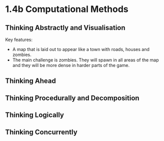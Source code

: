# 1.4b Computational Methods

## Thinking Abstractly and Visualisation

Key features:

* A map that is laid out to appear like a town with roads, houses and zombies.
* The main challenge is zombies.  They will spawn in all areas of the map and they will be more dense in harder parts of the game.

## Thinking Ahead

## Thinking Procedurally and Decomposition

## Thinking Logically

## Thinking Concurrently
